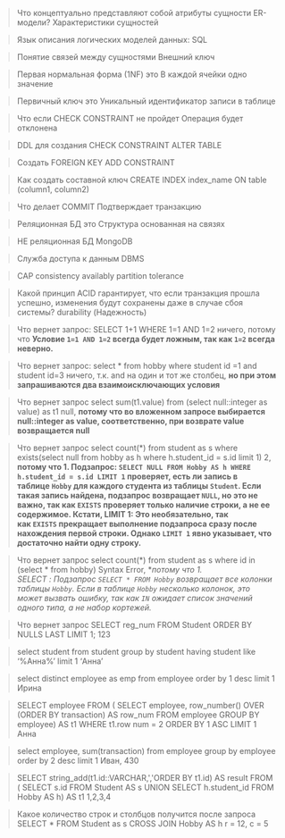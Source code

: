 
>Что концептуально представляют собой атрибуты сущности ER-модели?
>	Характеристики сущностей

> Язык описания логических моделей данных:
> 	SQL

> Понятие связей между сущностями
> 	Внешний ключ

> Первая нормальная форма (1NF) это
> 	В каждой ячейки одно значение

> Первичный ключ это
> 	Уникальный идентификатор записи в таблице

> Что если CHECK CONSTRAINT не пройдет
> 	Операция будет отклонена

> DDL для создания CHECK CONSTRAINT
> 	ALTER TABLE

> Создать FOREIGN KEY
> 	ADD CONSTRAINT

> Как создать составной ключ
> 	CREATE INDEX index_name ON table (column1, column2)

> Что делает COMMIT
> 	Подтверждает транзакцию

> Реляционная БД это
> 	Структура основанная на связях

> НЕ реляционная БД
> 	MongoDB

> Служба доступа к данным
> 	DBMS

> CAP
> 	consistency availably partition tolerance

> Какой принцип ACID гарантирует, что если транзакция прошла успешно, изменения будут сохранены даже в случае сбоя системы?
> 	durability (Надежность)

> Что вернет запрос: SELECT 1+1 WHERE 1=1 AND 1=2
> 	ничего, потому что **Условие `1=1 AND 1=2` всегда будет ложным, так как `1=2` всегда неверно.**

> Что вернет запрос: select * from hobby where student id =1 and student id=3
> 	ничего, т.к. and на один и тот же столбец, **но при этом запрашиваются два взаимоисключающих условия**

> Что вернет запрос select sum(t1.value) from (select null::integer as value) as t1
> 	null, **потому что во вложенном запросе выбирается null::integer as value, соответственно, при возврате value возвращается null**

> Что вернет запрос select count(*) from student as s where exists(select null from hobby as h where h.student_id = s.id limit 1)
> 	2, **потому что 1. Подзапрос: `SELECT NULL FROM Hobby AS h WHERE h.student_id = s.id LIMIT 1` проверяет, есть ли запись в таблице `Hobby` для каждого студента из таблицы `Student`. Если такая запись найдена, подзапрос возвращает `NULL`, но это не важно, так как `EXISTS` проверяет только наличие строки, а не ее содержимое. Кстати, LIMIT 1: Это необязательно, так как `EXISTS` прекращает выполнение подзапроса сразу после нахождения первой строки. Однако `LIMIT 1` явно указывает, что достаточно найти одну строку.**

> Что вернет запрос select count(*) from student as s where id in (select * from hobby)
> 	Syntax Error, **потому что 1. *_SELECT _:__ Подзапрос `SELECT * FROM Hobby` возвращает все колонки таблицы `Hobby`. Если в таблице `Hobby` несколько колонок, это может вызвать ошибку, так как `IN` ожидает список значений одного типа, а не набор кортежей.**

> Что вернет запрос SELECT reg_num FROM Student ORDER BY NULLS LAST LIMIT 1;
> 	123

> select student from student group by student having student like ‘%Анна%’ limit 1
> 	‘Анна’

> select distinct employee as emp from employee order by 1 desc limit 1
> 	Ирина

> SELECT employee FROM ( SELECT employee, row_number() OVER (ORDER BY transaction) AS row_num FROM employee GROUP BY employee) AS t1 WHERE t1.row num = 2 ORDER BY 1 ASC LIMIT 1
> 	Анна

> select employee, sum(transaction) from employee group by employee order by 2 desc limit 1
> 	Иван, 430

>SELECT string_add(t1.id::VARCHAR,','ORDER BY t1.id) AS result FROM ( SELECT s.id FROM Student AS s UNION SELECT h.student_id FROM Hobby AS h) AS t1
>	1,2,3,4

> Какое количество строк и столбцов получится после запроса SELECT * FROM Student as s CROSS JOIN Hobby AS h
> 	r = 12, c = 5

